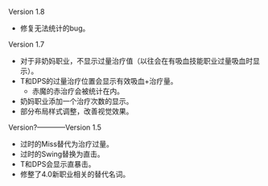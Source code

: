 Version 1.8
- 修复无法统计的bug。

Version 1.7

- 对于非奶妈职业，不显示过量治疗值（以往会在有吸血技能职业过量吸血时显示）。
- T和DPS的过量治疗位置会显示有效吸血+治疗量。
  - 赤魔的赤治疗会被统计在内。
- 奶妈职业添加一个治疗次数的显示。
- 部分布局样式调整，改善视觉效果。

Version?————Version 1.5

- 过时的Miss替代为治疗过量。
- 过时的Swing替换为直击。
- T和DPS会显示直暴击。
- 修整了4.0新职业相关的替代名词。